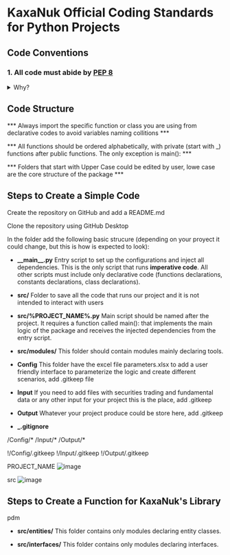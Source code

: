 # KaxaNuk Official Coding Standards for Python Projects

## Code Conventions

### 1. All code must abide by [PEP 8](https://peps.python.org/pep-0008/)



<details>
<summary>Why?</summary>

As the official standard for all Python internal libraries, it has become the de-facto standard for most serious open-source Python libraries and projects.    

</details>


<!-- Project Structure -->

## Code Structure

*** Always import the specific function or class you are using from declarative codes to avoid variables naming collitions ***

*** All functions should be ordered alphabetically, with private (start with _) functions after public functions. The only exception is main(): ***

*** Folders that start with Upper Case could be edited by user, lowe case are the core structure of the package ***

## Steps to Create a Simple Code

Create the repository on GitHub and add a README.md

Clone the repository using GitHub Desktop

In the folder add the following basic strucure (depending on your proyect it could change, but this is how is expected to look):

* **\_\_main__.py** Entry script to set up the configurations and inject all dependencies. This is the only script that runs **imperative code**. All other scripts must include only declarative code (functions declarations, constants declarations, class declarations).

* **src/** Folder to save all the code that runs our project and it is not intended to interact with users

* **src/%PROJECT_NAME%.py** Main script should be named after the project. It requires a function called main(): that implements the main logic of the package and receives the injected dependencies from the entry script.

* **src/modules/** This folder should contain modules mainly declaring tools.

* **Config** This folder have the excel file parameters.xlsx to add a user friendly interface to parameterize the logic and create different scenarios, add .gitkeep file

* **Input** If you need to add files with securities trading and fundamental data or any other input for your project this is the place, add .gitkeep

* **Output** Whatever your project produce could be store here, add .gitkeep

 * **\_\.gitignore**

/Config/*
/Input/*
/Output/*

!/Config/.gitkeep
!/Input/.gitkeep
!/Output/.gitkeep

PROJECT_NAME
![image](https://github.com/KaxaNuk/Docs_KaxaNuk-Coding-Standards/assets/96888291/4728b737-3b5d-4508-a394-2c991f587b8d)

src
![image](https://github.com/KaxaNuk/Docs_KaxaNuk-Coding-Standards/assets/96888291/ee69d27f-a966-4c41-9639-d0e993920064)

## Steps to Create a Function for KaxaNuk's Library

pdm

* **src/entities/** This folder contains only modules declaring entity classes.

* **src/interfaces/** This folder contains only modules declaring interfaces.


